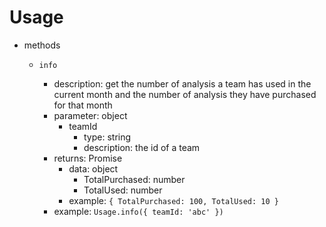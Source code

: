 # Usage

- methods

  - `info`

    - description: get the number of analysis a team has used in the current month and the number of analysis they have purchased for that month
    - parameter: object
      - teamId
        - type: string
        - description: the id of a team
    - returns: Promise
      - data: object
        - TotalPurchased: number
        - TotalUsed: number
      - example: `{ TotalPurchased: 100, TotalUsed: 10 }`
    - example: `Usage.info({ teamId: 'abc' })`
